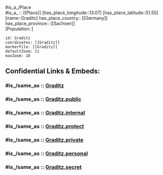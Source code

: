 ﻿---
confidential: public
isDeleted: false
location:
- 51.55
- 13.07
mapmarker: city
mapzoom:
- 7
- 12
SpocWebEntityId: 30534
tags:
- geo/City
type: City
---

#is_a_/Place  
#is_a_ :: [[Place]] 
[has_place_longitude::13.07] 
[has_place_latitude::51.55] 
[name::Graditz] 
has_place_country:: [[Germany]]  
has_place_province:: [[Sachsen]]  
[Population::] 



```leaflet
id: Graditz
coordinates: [[Graditz]] 
markerFile: [[Graditz]] 
defaultZoom: 11 
maxZoom: 18
```


## Confidential Links & Embeds: 

### #is_/same_as :: [Graditz](/_Standards/Earth/Continent/Europe/Europe~Central/Germany/Germany~East/Sachsen/counties~Sachsen/Nordsachsen/cities~Nordsachsen/Torgau/City/Graditz.md) 

### #is_/same_as :: [Graditz.public](/_public/Earth/Continent/Europe/Europe~Central/Germany/Germany~East/Sachsen/counties~Sachsen/Nordsachsen/cities~Nordsachsen/Torgau/City/Graditz.public.md) 

### #is_/same_as :: [Graditz.internal](/_internal/Earth/Continent/Europe/Europe~Central/Germany/Germany~East/Sachsen/counties~Sachsen/Nordsachsen/cities~Nordsachsen/Torgau/City/Graditz.internal.md) 

### #is_/same_as :: [Graditz.protect](/_protect/Earth/Continent/Europe/Europe~Central/Germany/Germany~East/Sachsen/counties~Sachsen/Nordsachsen/cities~Nordsachsen/Torgau/City/Graditz.protect.md) 

### #is_/same_as :: [Graditz.private](/_private/Earth/Continent/Europe/Europe~Central/Germany/Germany~East/Sachsen/counties~Sachsen/Nordsachsen/cities~Nordsachsen/Torgau/City/Graditz.private.md) 

### #is_/same_as :: [Graditz.personal](/_personal/Earth/Continent/Europe/Europe~Central/Germany/Germany~East/Sachsen/counties~Sachsen/Nordsachsen/cities~Nordsachsen/Torgau/City/Graditz.personal.md) 

### #is_/same_as :: [Graditz.secret](/_secret/Earth/Continent/Europe/Europe~Central/Germany/Germany~East/Sachsen/counties~Sachsen/Nordsachsen/cities~Nordsachsen/Torgau/City/Graditz.secret.md)

